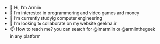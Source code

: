 - 👋 Hi, I’m Armiin
- 👀 I’m interested in programmering and video games and money
- 🌱 I’m currently studyig computer engineering
- 💞️ I’m looking to collaborate on my website geekha.ir
- 📫 How to reach me? you can search for @imarmiin or @armiinthegeek in any platform

<!---
imarmiin021/imarmiin021 is a ✨ special ✨ repository because its `README.md` (this file) appears on your GitHub profile.
You can click the Preview link to take a look at your changes.
--->
